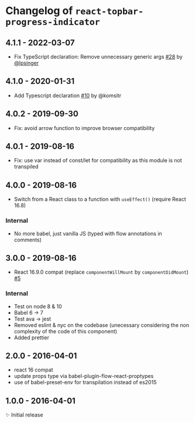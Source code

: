 # Changelog of `react-topbar-progress-indicator`

## 4.1.1 - 2022-03-07

- Fix TypeScript declaration: Remove unnecessary generic args [#28](https://github.com/MoOx/react-topbar-progress-indicator/pull/28) by [@lpsinger](https://github.com/lpsinger)

## 4.1.0 - 2020-01-31

- Add Typescript declaration [#10](https://github.com/MoOx/react-topbar-progress-indicator/pull/10) by @komsitr

## 4.0.2 - 2019-09-30

- Fix: avoid arrow function to improve browser compatibility

## 4.0.1 - 2019-08-16

- Fix: use var instead of const/let for compatibility as this module is not transpiled

## 4.0.0 - 2019-08-16

- Switch from a React class to a function with `useEffect()` (require React 16.8)

### Internal

- No more babel, just vanilla JS (typed with flow annotations in comments)

## 3.0.0 - 2019-08-16

- React 16.9.0 compat (replace `componentWillMount` by `componentDidMount`) [#5](https://github.com/MoOx/react-topbar-progress-indicator/issues/5)

### Internal

- Test on node 8 & 10
- Babel 6 -> 7
- Test ava -> jest
- Removed eslint & nyc on the codebase (unecessary considering the non complexity of the code of this component)
- Added prettier

## 2.0.0 - 2016-04-01

- react 16 compat
- update props type via babel-plugin-flow-react-proptypes
- use of babel-preset-env for transpilation instead of es2015

## 1.0.0 - 2016-04-01

✨ Initial release
